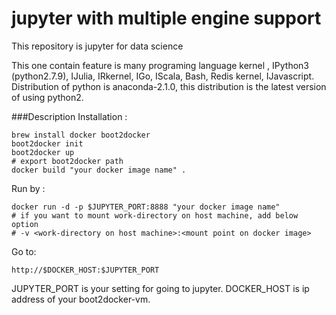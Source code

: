 # jupyter with multiple engine support 

This repository is jupyter for data science

This one contain feature is many programing language kernel , IPython3 (python2.7.9), IJulia, IRkernel, IGo, IScala, Bash, Redis kernel, IJavascript.
Distribution of python is anaconda-2.1.0, this distribution is the latest version of using python2.

###Description
Installation :

    brew install docker boot2docker
    boot2docker init
    boot2docker up
    # export boot2docker path
    docker build "your docker image name" .

Run by :

    docker run -d -p $JUPYTER_PORT:8888 "your docker image name"
    # if you want to mount work-directory on host machine, add below option
    # -v <work-directory on host machine>:<mount point on docker image>

Go to:

    http://$DOCKER_HOST:$JUPYTER_PORT

JUPYTER_PORT is your setting for going to jupyter. DOCKER_HOST is ip address of your boot2docker-vm.
